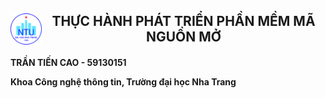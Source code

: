 <h2><img style="float: left" src="NTU_logo.png" width="50" height="50"><center>THỰC HÀNH PHÁT TRIỂN PHẦN MỀM MÃ NGUỒN MỞ</center></h2>

<h4>
TRẦN TIẾN CAO - 59130151

Khoa Công nghệ thông tin, Trường đại học Nha Trang
</h4>
